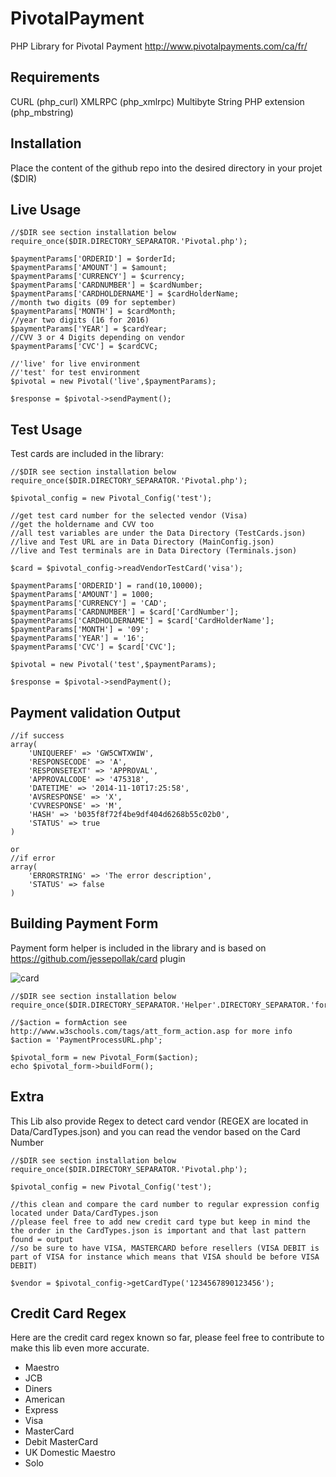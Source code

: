 PivotalPayment
==============
PHP Library for Pivotal Payment
http://www.pivotalpayments.com/ca/fr/

Requirements
-----------
CURL (php_curl)
XMLRPC (php_xmlrpc)
Multibyte String PHP extension (php_mbstring)

Installation
-----------
  Place the content of the github repo into the desired directory in your projet ($DIR)

Live Usage
-----------
  	//$DIR see section installation below
  	require_once($DIR.DIRECTORY_SEPARATOR.'Pivotal.php');	

	$paymentParams['ORDERID'] = $orderId;
	$paymentParams['AMOUNT'] = $amount;
	$paymentParams['CURRENCY'] = $currency;
	$paymentParams['CARDNUMBER'] = $cardNumber;
	$paymentParams['CARDHOLDERNAME'] = $cardHolderName;
	//month two digits (09 for september)
	$paymentParams['MONTH'] = $cardMonth;
	//year two digits (16 for 2016)
	$paymentParams['YEAR'] = $cardYear;
	//CVV 3 or 4 Digits depending on vendor
  	$paymentParams['CVC'] = $cardCVC;

	//'live' for live environment
	//'test' for test environment
  	$pivotal = new Pivotal('live',$paymentParams);

  	$response = $pivotal->sendPayment();
	

Test Usage
-----------
Test cards are included in the library:

  	//$DIR see section installation below
  	require_once($DIR.DIRECTORY_SEPARATOR.'Pivotal.php');	
	
	$pivotal_config = new Pivotal_Config('test');
	
	//get test card number for the selected vendor (Visa)
	//get the holdername and CVV too
	//all test variables are under the Data Directory (TestCards.json)
	//live and Test URL are in Data Directory (MainConfig.json)
	//live and Test terminals are in Data Directory (Terminals.json)

	$card = $pivotal_config->readVendorTestCard('visa');
	
	$paymentParams['ORDERID'] = rand(10,10000);
	$paymentParams['AMOUNT'] = 1000;
	$paymentParams['CURRENCY'] = 'CAD';
	$paymentParams['CARDNUMBER'] = $card['CardNumber'];
	$paymentParams['CARDHOLDERNAME'] = $card['CardHolderName'];
	$paymentParams['MONTH'] = '09';
	$paymentParams['YEAR'] = '16';
  	$paymentParams['CVC'] = $card['CVC'];

  	$pivotal = new Pivotal('test',$paymentParams);

  	$response = $pivotal->sendPayment();
 
Payment validation Output
-----------
	//if success
	array(
		'UNIQUEREF' => 'GW5CWTXWIW',
		'RESPONSECODE' => 'A',
		'RESPONSETEXT' => 'APPROVAL',
		'APPROVALCODE' => '475318',
		'DATETIME' => '2014-11-10T17:25:58',
		'AVSRESPONSE' => 'X',
		'CVVRESPONSE' => 'M',
		'HASH' => 'b035f8f72f4be9df404d6268b55c02b0',
		'STATUS' => true
	)
	
	or
	//if error
	array(
		'ERRORSTRING' => 'The error description',
		'STATUS' => false
	)

Building Payment Form
-----------
Payment form helper is included in the library and is based on https://github.com/jessepollak/card plugin

![card](http://i.imgur.com/qG3TenO.gif)

  	//$DIR see section installation below
  	require_once($DIR.DIRECTORY_SEPARATOR.'Helper'.DIRECTORY_SEPARATOR.'form.php');	
  	
	//$action = formAction see http://www.w3schools.com/tags/att_form_action.asp for more info
	$action = 'PaymentProcessURL.php';
	
	$pivotal_form = new Pivotal_Form($action);
  	echo $pivotal_form->buildForm();

Extra
-----------
This Lib also provide Regex to detect card vendor (REGEX are located in Data/CardTypes.json)
and you can read the vendor based on the Card Number

 
	//$DIR see section installation below
  	require_once($DIR.DIRECTORY_SEPARATOR.'Pivotal.php');	
	
	$pivotal_config = new Pivotal_Config('test');

	//this clean and compare the card number to regular expression config located under Data/CardTypes.json
	//please feel free to add new credit card type but keep in mind the the order in the CardTypes.json is important and that last pattern found = output
	//so be sure to have VISA, MASTERCARD before resellers (VISA DEBIT is part of VISA for instance which means that VISA should be before VISA DEBIT)

	$vendor = $pivotal_config->getCardType('1234567890123456');
	
Credit Card Regex
-----------
Here are the credit card regex known so far, please feel free to contribute to make this lib even more accurate.
* Maestro
* JCB
* Diners
* American
* Express
* Visa
* MasterCard
* Debit MasterCard
* UK Domestic Maestro
* Solo
